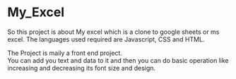 # My_Excel
So this project is about My excel which is a clone to google sheets or ms excel. The languages used required are Javascript, CSS and HTML.<br>

<p>
  The Project is maily a front end project.<br>
  You can add you text and data to it and then you can do basic operation like increasing and decreasing its font size and design.
